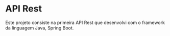 # API Rest

Este projeto consiste na primeira API Rest que desenvolvi com o framework da linguagem Java, Spring Boot.
